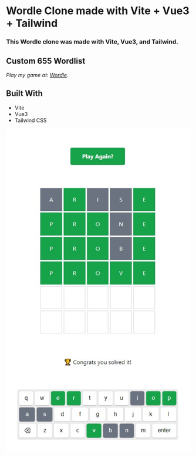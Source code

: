 # Wordle Clone made with Vite + Vue3 + Tailwind
### This Wordle clone was made with Vite, Vue3, and Tailwind.

## **Custom 655 Wordlist**


*Play my game at: [Wordle](https://jaimegonzalezjr.com/games/wordle).*


## **Built With**
* Vite
* Vue3
* Tailwind CSS

![Screenshot](https://github.com/lnsflive/WordleClone/blob/master/public/img/ss1.jpg)
